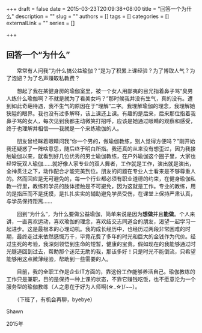 +++
draft = false
date = 2015-03-23T20:09:38+08:00
title = "回答一个为什么"
description = ""
slug = ""
authors = []
tags = []
categories = []
externalLink = ""
series = []

+++




## **回答一个“为什么”**



　　常常有人问我“为什么搞公益瑜伽？”是为了积累上课经验？为了博取人气？为了泡妞？为了名声赚取私教费？

　　想起了我在某健身房的瑜伽室里，被一个女人用鄙夷的目光指着鼻子骂“臭男人练什么瑜伽啊？不就是就为了看美女吗？”那时候我并没有生气，真的没有。遭到如此奇葩待遇，我不生气的原因在于“理解”二字。我理解瑜伽的理念，我理解她狭隘的眼界。我也没有过多解释，该上课还上课。有趣的是后来，后来那位指着我鼻子骂的女人，每次见到我都主动微笑打招呼，应该是她通过眼睛的观察和感受，终于也理解并相信——我就是一个来练瑜伽的人。

　　朋友曾经眯着眼睛问我“你一个男的，做瑜伽教练，别人觉得方便吗？”刚开始我还疑惑了一阵啥意思，随后终于明白所指。我还真的从来没有想歪过，因为我接触瑜伽以来，就看到好几位优秀的男士瑜伽教练，在户外瑜伽这个圈子里，大家也经常玩双人瑜伽……就好像人家专业的双人舞者，工作就是工作，演出就是演出，全神贯注之下，动作配合才能完美到位。朋友的问题在专业人士看来是不够尊重人的。然而回应是无可避免的，每一个行业都必须有职业道德的约束，在健身瑜伽私教一行里，教练和学员的肢体接触是不可避免，因为这就是工作。专业的教练，用的是指压而不是抚摸，是扎扎实实的辅助避免学员受伤，在课堂上保持严肃认真，与学员保持距离……

　　回到“为什么”，为什么要做公益瑜伽，简单来说是因为**想做**并且**能做**。个人来讲，一直喜欢运动，喜欢瑜伽的理念，喜欢结交志同道合的朋友，渴望一起学习一起进步。这是最根本的心理动机。我的成长经历中，也经历过两段非常困难的时期，最终走过来依然感慨万千，毕竟花费了多年的时光和巨大的金钱作为代价。经过生死的考验，我深刻领悟到生命的短暂，健康的宝贵。假如现在的我能够通过时光隧道回到过去，帮助那个迷茫无助的我，那该多好！只是时光不能倒流，只希望能够用这点微薄经验，帮助到一些需要的人。

　　目前，我的全职工作是企业IT方面的，靠这份工作能够养活自己。瑜伽教练的工作只是兼职，目的是保持一种上课的状态，不靠它赚钱吃饭，也不愿意沦为一个服务型的瑜伽教练（人之患在于好为人师啊(☆_☆)/~~）。

　　（下班了，有机会再聊，byebye）

Shawn

2015年